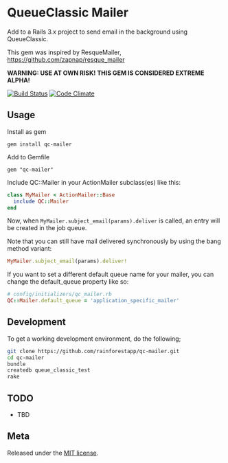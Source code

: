 QueueClassic Mailer
==================

Add to a Rails 3.x project to send email in the background using QueueClassic.

This gem was inspired by ResqueMailer, https://github.com/zapnap/resque_mailer

**WARNING: USE AT OWN RISK! THIS GEM IS CONSIDERED EXTREME ALPHA!**

[![Build Status](https://secure.travis-ci.org/zerobearing2/qc-mailer.png)](http://travis-ci.org/zerobearing2/qc-mailer)
[![Code Climate](https://codeclimate.com/badge.png)](https://codeclimate.com/github/zerobearing2/qc-mailer)

Usage
-----

Install as gem

    gem install qc-mailer

Add to Gemfile

    gem "qc-mailer"

Include QC::Mailer in your ActionMailer subclass(es) like this:

```ruby
class MyMailer < ActionMailer::Base
  include QC::Mailer
end
```

Now, when ```MyMailer.subject_email(params).deliver``` is called, an entry will be created in the job queue.

Note that you can still have mail delivered synchronously by using the bang method variant:
```ruby
MyMailer.subject_email(params).deliver!
```

If you want to set a different default queue name for your mailer, you can change the default_queue property like so:
```ruby
# config/initializers/qc_mailer.rb
QC::Mailer.default_queue = 'application_specific_mailer'
```

Development
----------

To get a working development environment, do the following;

```bash
git clone https://github.com/rainforestapp/qc-mailer.git
cd qc-mailer
bundle
createdb queue_classic_test
rake
```

TODO
----

 - TBD


Meta
----

Released under the [MIT license](http://www.opensource.org/licenses/mit-license.php).